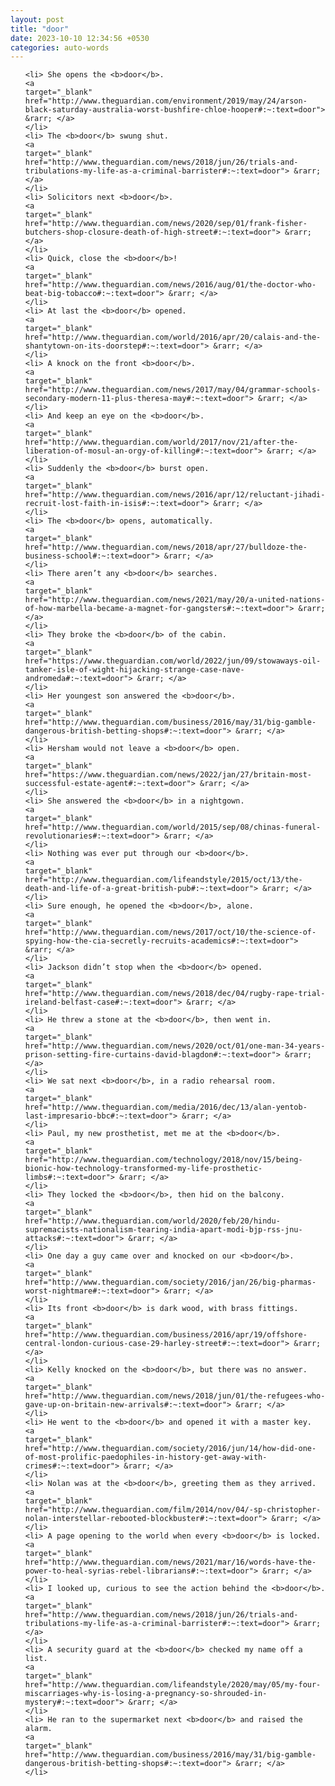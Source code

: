 ```yaml
---
layout: post
title: "door"
date: 2023-10-10 12:34:56 +0530
categories: auto-words
---
```

<ol>

    <li> She opens the <b>door</b>.
    <a 
    target="_blank" 
    href="http://www.theguardian.com/environment/2019/may/24/arson-black-saturday-australia-worst-bushfire-chloe-hooper#:~:text=door"> &rarr; </a>
    </li>
    <li> The <b>door</b> swung shut.
    <a 
    target="_blank" 
    href="http://www.theguardian.com/news/2018/jun/26/trials-and-tribulations-my-life-as-a-criminal-barrister#:~:text=door"> &rarr; </a>
    </li>
    <li> Solicitors next <b>door</b>.
    <a 
    target="_blank" 
    href="http://www.theguardian.com/news/2020/sep/01/frank-fisher-butchers-shop-closure-death-of-high-street#:~:text=door"> &rarr; </a>
    </li>
    <li> Quick, close the <b>door</b>!
    <a 
    target="_blank" 
    href="http://www.theguardian.com/news/2016/aug/01/the-doctor-who-beat-big-tobacco#:~:text=door"> &rarr; </a>
    </li>
    <li> At last the <b>door</b> opened.
    <a 
    target="_blank" 
    href="http://www.theguardian.com/world/2016/apr/20/calais-and-the-shantytown-on-its-doorstep#:~:text=door"> &rarr; </a>
    </li>
    <li> A knock on the front <b>door</b>.
    <a 
    target="_blank" 
    href="http://www.theguardian.com/news/2017/may/04/grammar-schools-secondary-modern-11-plus-theresa-may#:~:text=door"> &rarr; </a>
    </li>
    <li> And keep an eye on the <b>door</b>.
    <a 
    target="_blank" 
    href="http://www.theguardian.com/world/2017/nov/21/after-the-liberation-of-mosul-an-orgy-of-killing#:~:text=door"> &rarr; </a>
    </li>
    <li> Suddenly the <b>door</b> burst open.
    <a 
    target="_blank" 
    href="http://www.theguardian.com/news/2016/apr/12/reluctant-jihadi-recruit-lost-faith-in-isis#:~:text=door"> &rarr; </a>
    </li>
    <li> The <b>door</b> opens, automatically.
    <a 
    target="_blank" 
    href="http://www.theguardian.com/news/2018/apr/27/bulldoze-the-business-school#:~:text=door"> &rarr; </a>
    </li>
    <li> There aren’t any <b>door</b> searches.
    <a 
    target="_blank" 
    href="http://www.theguardian.com/news/2021/may/20/a-united-nations-of-how-marbella-became-a-magnet-for-gangsters#:~:text=door"> &rarr; </a>
    </li>
    <li> They broke the <b>door</b> of the cabin.
    <a 
    target="_blank" 
    href="https://www.theguardian.com/world/2022/jun/09/stowaways-oil-tanker-isle-of-wight-hijacking-strange-case-nave-andromeda#:~:text=door"> &rarr; </a>
    </li>
    <li> Her youngest son answered the <b>door</b>.
    <a 
    target="_blank" 
    href="http://www.theguardian.com/business/2016/may/31/big-gamble-dangerous-british-betting-shops#:~:text=door"> &rarr; </a>
    </li>
    <li> Hersham would not leave a <b>door</b> open.
    <a 
    target="_blank" 
    href="https://www.theguardian.com/news/2022/jan/27/britain-most-successful-estate-agent#:~:text=door"> &rarr; </a>
    </li>
    <li> She answered the <b>door</b> in a nightgown.
    <a 
    target="_blank" 
    href="http://www.theguardian.com/world/2015/sep/08/chinas-funeral-revolutionaries#:~:text=door"> &rarr; </a>
    </li>
    <li> Nothing was ever put through our <b>door</b>.
    <a 
    target="_blank" 
    href="http://www.theguardian.com/lifeandstyle/2015/oct/13/the-death-and-life-of-a-great-british-pub#:~:text=door"> &rarr; </a>
    </li>
    <li> Sure enough, he opened the <b>door</b>, alone.
    <a 
    target="_blank" 
    href="http://www.theguardian.com/news/2017/oct/10/the-science-of-spying-how-the-cia-secretly-recruits-academics#:~:text=door"> &rarr; </a>
    </li>
    <li> Jackson didn’t stop when the <b>door</b> opened.
    <a 
    target="_blank" 
    href="http://www.theguardian.com/news/2018/dec/04/rugby-rape-trial-ireland-belfast-case#:~:text=door"> &rarr; </a>
    </li>
    <li> He threw a stone at the <b>door</b>, then went in.
    <a 
    target="_blank" 
    href="http://www.theguardian.com/news/2020/oct/01/one-man-34-years-prison-setting-fire-curtains-david-blagdon#:~:text=door"> &rarr; </a>
    </li>
    <li> We sat next <b>door</b>, in a radio rehearsal room.
    <a 
    target="_blank" 
    href="http://www.theguardian.com/media/2016/dec/13/alan-yentob-last-impresario-bbc#:~:text=door"> &rarr; </a>
    </li>
    <li> Paul, my new prosthetist, met me at the <b>door</b>.
    <a 
    target="_blank" 
    href="http://www.theguardian.com/technology/2018/nov/15/being-bionic-how-technology-transformed-my-life-prosthetic-limbs#:~:text=door"> &rarr; </a>
    </li>
    <li> They locked the <b>door</b>, then hid on the balcony.
    <a 
    target="_blank" 
    href="http://www.theguardian.com/world/2020/feb/20/hindu-supremacists-nationalism-tearing-india-apart-modi-bjp-rss-jnu-attacks#:~:text=door"> &rarr; </a>
    </li>
    <li> One day a guy came over and knocked on our <b>door</b>.
    <a 
    target="_blank" 
    href="http://www.theguardian.com/society/2016/jan/26/big-pharmas-worst-nightmare#:~:text=door"> &rarr; </a>
    </li>
    <li> Its front <b>door</b> is dark wood, with brass fittings.
    <a 
    target="_blank" 
    href="http://www.theguardian.com/business/2016/apr/19/offshore-central-london-curious-case-29-harley-street#:~:text=door"> &rarr; </a>
    </li>
    <li> Kelly knocked on the <b>door</b>, but there was no answer.
    <a 
    target="_blank" 
    href="http://www.theguardian.com/news/2018/jun/01/the-refugees-who-gave-up-on-britain-new-arrivals#:~:text=door"> &rarr; </a>
    </li>
    <li> He went to the <b>door</b> and opened it with a master key.
    <a 
    target="_blank" 
    href="http://www.theguardian.com/society/2016/jun/14/how-did-one-of-most-prolific-paedophiles-in-history-get-away-with-crimes#:~:text=door"> &rarr; </a>
    </li>
    <li> Nolan was at the <b>door</b>, greeting them as they arrived.
    <a 
    target="_blank" 
    href="http://www.theguardian.com/film/2014/nov/04/-sp-christopher-nolan-interstellar-rebooted-blockbuster#:~:text=door"> &rarr; </a>
    </li>
    <li> A page opening to the world when every <b>door</b> is locked.
    <a 
    target="_blank" 
    href="http://www.theguardian.com/news/2021/mar/16/words-have-the-power-to-heal-syrias-rebel-librarians#:~:text=door"> &rarr; </a>
    </li>
    <li> I looked up, curious to see the action behind the <b>door</b>.
    <a 
    target="_blank" 
    href="http://www.theguardian.com/news/2018/jun/26/trials-and-tribulations-my-life-as-a-criminal-barrister#:~:text=door"> &rarr; </a>
    </li>
    <li> A security guard at the <b>door</b> checked my name off a list.
    <a 
    target="_blank" 
    href="http://www.theguardian.com/lifeandstyle/2020/may/05/my-four-miscarriages-why-is-losing-a-pregnancy-so-shrouded-in-mystery#:~:text=door"> &rarr; </a>
    </li>
    <li> He ran to the supermarket next <b>door</b> and raised the alarm.
    <a 
    target="_blank" 
    href="http://www.theguardian.com/business/2016/may/31/big-gamble-dangerous-british-betting-shops#:~:text=door"> &rarr; </a>
    </li>